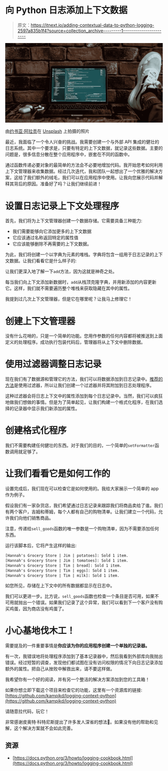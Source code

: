 # 向 Python 日志添加上下文数据

> 原文：<https://itnext.io/adding-contextual-data-to-python-logging-2597a835b1f4?source=collection_archive---------1----------------------->

![](img/125852ffbf41818e95ddf686614a8d34.png)

由[约书亚·阿拉贡](https://unsplash.com/@goshua13?utm_source=medium&utm_medium=referral)在 [Unsplash](https://unsplash.com?utm_source=medium&utm_medium=referral) 上拍摄的照片

最近，我面临了一个令人兴奋的挑战。我需要创建一个与外部 API 集成的健壮的日志系统。其中一个要求是，只要有特定的上下文数据，就记录这些数据。主要的问题是，很多信息分散在整个应用程序中，嵌套在不同的函数中。

通过函数传递必要对象的最简单的方法会不必要地增加代码。我开始思考如何利用上下文管理器来收集数据。经过几次迭代，我和团队一起想出了一个优雅的解决方案，这给了我们额外的绒毛，我们可以在应用程序中使用。让我向您展示代码并解释其背后的原因。准备好了吗？让我们继续前进！

# 设置日志记录上下文处理程序

首先，我们将为上下文管理器创建一个数据存储。它需要具备三种能力:

*   我们需要能够向它添加更多的上下文数据
*   它应该通过名称返回特定的属性值
*   它应该能够删除不再需要的上下文数据。

为此，我们将创建一个以字典为元素的堆栈。字典将包含一组用于日志记录的上下文数据。让我们看看它是什么样子的:

让我们更深入地了解一下`add`方法，因为这就是神奇之处。

每当我们向上下文添加新数据时，`add`从栈顶克隆字典，并用新添加的内容更新它。这样，我们就不需要遍历整个堆栈来获取隐藏在其中的属性。

我提到过几次上下文管理器，但是它在哪里呢？让我马上修理它！

# 创建上下文管理器

没有什么花哨的，只是一个简单的功能。您用作参数的任何内容都将被推送到上面定义的处理程序。成功执行包装代码后，管理器将从上下文中删除数据。

# 使用过滤器调整日志记录

现在我们有了数据源和管理它的方法，我们可以将数据添加到日志记录中。[推荐的方法](https://docs.python.org/3/howto/logging-cookbook.html#using-filters-to-impart-contextual-information)是使用过滤器，所以让我们创建一个过滤器并将其附加到日志处理程序。

这种过滤器会将日志上下文中的属性添加到每个日志记录中。当然，我们可以疯狂地做我们想做的事情。但是为了简单起见，让我们构建一个格式化程序，在我们选择的记录器中显示我们新添加的属性。

# 创建格式化程序

我们不需要构建任何健壮的东西。对于我们的目的，一个简单的`setFormatter`函数调用就足够了。

# 让我们看看它是如何工作的

设置完成后，我们现在可以检查它是如何使用的。我给大家展示一个简单的 app 作为例子。

假设我们有一家杂货店，我们希望通过日志记录来跟踪我们将商品卖给了谁。我们有两个客户，吉姆和蒂姆，每个人都有自己的购物清单。让我们建立一个代码，允许我们向他们销售商品。

注意，传递给`sell_goods`函数的唯一参数是一个购物清单，因为不需要添加任何东西。

运行该脚本后，它将产生这样的输出:

```
[Hannah's Grocery Store | Jim | potatoes]: Sold 1 item.
[Hannah's Grocery Store | Jim | tomatoes]: Sold 1 item.
[Hannah's Grocery Store | Tim | bread]: Sold 1 item.
[Hannah's Grocery Store | Tim | eggs]: Sold 1 item.
[Hannah's Grocery Store | Tim | milk]: Sold 1 item.
```

如您所见，存储在上下文中的所有数据都显示在日志中。

我们可以更进一步。比方说，`sell_goods`函数也检查一个条目是否可用，如果不可用就抛出一个错误。如果我们记录了这个异常，我们可以看到下一个客户没有购买鸡蛋，因为商店没有鸡蛋了。

# 小心基地伐木工！

需要提及的一件重要事情是**你应该为你的应用程序创建一个单独的记录器。**

有一次，我错误地将处理程序添加到了基本记录器中，然后我看到外部库向我抛出错误。经过短暂的调查，发现他们都试图在没有访问权限的情况下向日志记录添加额外的属性。把自己从挫败中解救出来，请不要这样做。

我希望你有一个好的阅读，并有另一个整洁的解决方案添加到您的工具箱！

如果你想立即下载这个项目来检查它的功能，这里有一个资源库的链接:[https://github.com/kampikd/logging-context-python](https://github.com/kampikd/logging-context-python)

请随意拉代码，玩它！

非常感谢皮奥特·科特尼斯提出了许多发人深省的想法💙。如果没有他的帮助和见解，这个解决方案就不会如此完善。

## 资源

*   [https://docs.python.org/3/howto/logging-cookbook.html](https://docs.python.org/3/howto/logging-cookbook.html)